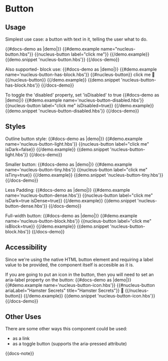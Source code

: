 
# Button

## Usage

Simplest use case: a button with text in it, telling the user what to do.

{{#docs-demo as |demo|}}
  {{#demo.example name="nucleus-button.hbs"}}
    {{nucleus-button label="click me"}}
  {{/demo.example}}
  {{demo.snippet 'nucleus-button.hbs'}}
{{/docs-demo}}


Also supported- block use:
{{#docs-demo as |demo|}}
  {{#demo.example name='nucleus-button-has-block.hbs'}}
    {{#nucleus-button}}
      click me <span>🐹</span>
    {{/nucleus-button}}
  {{/demo.example}}
  {{demo.snippet 'nucleus-button-has-block.hbs'}}
{{/docs-demo}}

To toggle the 'disabled' property, set 'isDisabled' to true
{{#docs-demo as |demo|}}
  {{#demo.example name='nucleus-button-disabled.hbs'}}
    {{nucleus-button label="click me" isDisabled=true}}
  {{/demo.example}}
  {{demo.snippet 'nucleus-button-disabled.hbs'}}
{{/docs-demo}}

## Styles

Outline button style:
{{#docs-demo as |demo|}}
  {{#demo.example name='nucleus-button-light.hbs'}}
    {{nucleus-button label="click me" isDark=false}}
  {{/demo.example}}
  {{demo.snippet 'nucleus-button-light.hbs'}}
{{/docs-demo}}

Smaller button:
{{#docs-demo as |demo|}}
  {{#demo.example name='nucleus-button-tiny.hbs'}}
    {{nucleus-button label="click me" isTiny=true}}
  {{/demo.example}}
  {{demo.snippet 'nucleus-button-tiny.hbs'}}
{{/docs-demo}}

Less Padding:
{{#docs-demo as |demo|}}
  {{#demo.example name='nucleus-button-dense.hbs'}}
    {{nucleus-button label="click me" isDark=true isDense=true}}
  {{/demo.example}}
  {{demo.snippet 'nucleus-button-dense.hbs'}}
{{/docs-demo}}

Full-width button:
{{#docs-demo as |demo|}}
  {{#demo.example name='nucleus-button-block.hbs'}}
    {{nucleus-button label="click me" isBlock=true}}
  {{/demo.example}}
  {{demo.snippet 'nucleus-button-block.hbs'}}
{{/docs-demo}}

## Accessibility

Since we're using the native HTML button element and requiring a label value to be provided, the component itself is accesible as it is.

If you are going to put an icon in the button, then you will need to set an aria-label property on the button:
{{#docs-demo as |demo|}}
  {{#demo.example name='nucleus-button-icon.hbs'}}
    {{#nucleus-button  ariaLabel="Hamster Secrets" title="Hamster Secrets"}}
      🐹
    {{/nucleus-button}}
  {{/demo.example}}
  {{demo.snippet 'nucleus-button-icon.hbs'}}
{{/docs-demo}}

## Other Uses

There are some other ways this component could be used:

- as a link
- as a toggle button (supports the aria-pressed attribute)

{{docs-note}}
